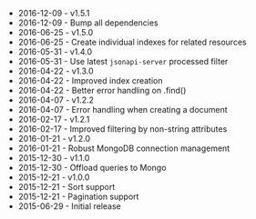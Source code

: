 - 2016-12-09 - v1.5.1
- 2016-12-09 - Bump all dependencies
- 2016-06-25 - v1.5.0
- 2016-06-25 - Create individual indexes for related resources
- 2016-05-31 - v1.4.0
- 2016-05-31 - Use latest `jsonapi-server` processed filter
- 2016-04-22 - v1.3.0
- 2016-04-22 - Improved index creation
- 2016-04-22 - Better error handling on .find()
- 2016-04-07 - v1.2.2
- 2016-04-07 - Error handling when creating a document
- 2016-02-17 - v1.2.1
- 2016-02-17 - Improved filtering by non-string attributes
- 2016-01-21 - v1.2.0
- 2016-01-21 - Robust MongoDB connection management
- 2015-12-30 - v1.1.0
- 2015-12-30 - Offload queries to Mongo
- 2015-12-21 - v1.0.0
- 2015-12-21 - Sort support
- 2015-12-21 - Pagination support
- 2015-06-29 - Initial release
